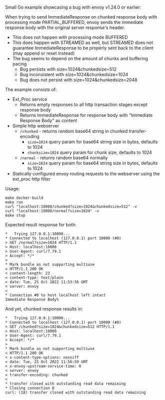 Small Go example showcasing a bug with envoy v1.24.0 or earlier:

When trying to send ImmediateResponse on chunked response body with processing mode PARTIAL_BUFFERED, envoy sends the 
immediate response body with the original server response's header.

- This does not happen with processing mode BUFFERED
- This does happen with STREAMED as well, but STREAMED does not guarantee ImmediateResponse to be properly sent back 
  to the client (may append or reset instead)
- The bug seems to depend on the amount of chunks and buffering pacing
  * Bug persists with size=1024&chunkedsize=512
  * Bug inconsistent with size=1024&chunkedsize=1024
  * Bug does not persist with size=1024&chunkedsize=2048

The example consists of:
* Ext_Proc service
  * Returns empty responses to all http transaction stages except response body
  * Returns ImmediateResponse for response body with "Immediate Response Body" as content
* Simple http webserver
  * `/chunked` - returns random base64 string in chunked transfer-encoding
    * `size=1024` query param for base64 string size in bytes, defaults to 1024
    * `chunksize=1024` query param for chunk size, defaults to 1024
  * `/normal` - returns random base64 normally
    * `size=1024` query param for base64 string size in bytes, defaults to 1024
* Statically configured envoy routing requests to the webserver using the ext_proc http filter

Usage:

```shell
make docker-build
make run
curl "localhost:10000/chunked?size=1024&chunkedsize=512" -v
curl "localhost:10000/normal?size=1024" -v
make stop
```

Expected result response for both:
```
*   Trying 127.0.0.1:10000...
* Connected to localhost (127.0.0.1) port 10000 (#0)
> GET /normal?size=1024 HTTP/1.1
> Host: localhost:10000
> User-Agent: curl/7.79.1
> Accept: */*
> 
* Mark bundle as not supporting multiuse
< HTTP/1.1 200 OK
< content-length: 23
< content-type: text/plain
< date: Tue, 25 Oct 2022 11:53:56 GMT
< server: envoy
< 
* Connection #0 to host localhost left intact
Immediate Response Body%
```
And yet, chunked response results in:
```
*   Trying 127.0.0.1:10000...
* Connected to localhost (127.0.0.1) port 10000 (#0)
> GET /chunked?size=1024&chunkedsize=512 HTTP/1.1
> Host: localhost:10000
> User-Agent: curl/7.79.1
> Accept: */*
> 
* Mark bundle as not supporting multiuse
< HTTP/1.1 200 OK
< x-content-type-options: nosniff
< date: Tue, 25 Oct 2022 11:56:59 GMT
< x-envoy-upstream-service-time: 0
< server: envoy
< transfer-encoding: chunked
< 
* transfer closed with outstanding read data remaining
* Closing connection 0
curl: (18) transfer closed with outstanding read data remaining
```
